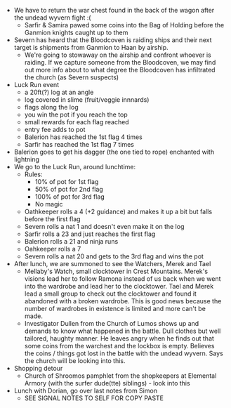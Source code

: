 - We have to return the war chest found in the back of the wagon after the undead wyvern fight :(
	- Sarfir & Samira pawed some coins into the Bag of Holding before the Ganmion knights caught up to them
- Severn has heard that the Bloodcoven is raiding ships and their next target is shipments from Ganmion to Haan by airship.
	- We're going to stowaway on the airship and confront whoever is raiding. If we capture someone from the Bloodcoven, we may find out more info about to what degree the Bloodcoven has infiltrated the church (as Severn suspects)
- Luck Run event
	- a 20ft(?) log at an angle
	- log covered in slime (fruit/veggie innnards)
	- flags along the log
	- you win the pot if you reach the top
	- small rewards for each flag reached
	- entry fee adds to pot
	- Balerion has reached the 1st flag 4 times
	- Sarfir has reached the 1st flag 7 times
- Balerion goes to get his dagger (the one tied to rope) enchanted with lightning
- We go to the Luck Run, around lunchtime:
	- Rules: 
		- 10% of pot for 1st flag
		- 50% of pot for 2nd flag
		- 100% of pot for 3rd flag
		- No magic
	- Oathkeeper rolls a 4 (+2 guidance) and makes it up a bit but falls before the first flag
	- Severn rolls a nat 1 and doesn't even make it on the log
	- Sarfir rolls a 23 and just reaches the first flag
	- Balerion rolls a 21 and ninja runs 
	- Oahkeeper rolls a 7
	- Severn rolls a nat 20 and gets to the 3rd flag and wins the pot
- After lunch, we are summoned to see the Watchers, Merek and Tael
	- Mellaby's Watch, small clocktower in Crest Mountains. Merek's visions lead her to follow Ramona instead of us back when we went into the wardrobe and lead her to the clocktower. Tael and Merek lead a small group to check out the clocktower and found it abandoned with a broken wardrobe. This is good news because the number of wardrobes in existence is limited and more can't be made.
	- Investigator Dullen from the Church of Lumos shows up and demands to know what happened in the battle. Dull clothes but well tailored, haughty manner. He leaves angry when he finds out that some coins from the warchest and the lockbox is empty. Believes the coins / things got lost in the battle with the undead wyvern. Says the church will be looking into this.
- Shopping detour
	- Church of Shroomos pamphlet from the shopkeepers at Elemental Armory (with the surfer dude(tte) siblings) - look into this
- Lunch with Dorian, go over last notes from Simon 
	- SEE SIGNAL NOTES TO SELF FOR COPY PASTE